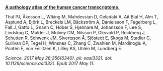 [**A pathology atlas of the human cancer transcriptome.**](https://www.ncbi.nlm.nih.gov/pubmed/28818916)

Thul PJ, Åkesson L, Wiking M, Mahdessian D, Geladaki A, Ait Blal H, Alm T, Asplund A, Björk L, Breckels LM, Bäckström A, Danielsson F, Fagerberg L, Fall J, Gatto L, Gnann C, Hober S, Hjelmare M, Johansson F, Lee S, Lindskog C, Mulder J, Mulvey CM, Nilsson P, Oksvold P, Rockberg J, Schutten R, Schwenk JM, Sivertsson Å, Sjöstedt E, Skogs M, Stadler C, Sullivan DP, Tegel H, Winsnes C, Zhang C, Zwahlen M, Mardinoglu A, Pontén F, von Feilitzen K, Lilley KS, Uhlén M, Lundberg E. 

*Science. 2017 May 26;356(6340). pii: eaal3321. doi: 10.1126/science.aal3321. Epub 2017 May 11.* 
